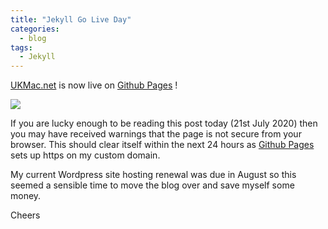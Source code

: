 ```yaml
---
title: "Jekyll Go Live Day"
categories:
  - blog
tags:
  - Jekyll
---
```

[UKMac.net](https://ukmac/net) is now live on [Github Pages](https://pages.github.com) !

![](/assets/images/jekyll.svg)

If you are lucky enough to be reading this post today (21st July 2020) then you may have received warnings that the page is not secure from your browser. This should clear itself within the next 24 hours as [Github Pages](https://pages.github.com) sets up https on my custom domain.

My current Wordpress site hosting renewal was due in August so this seemed a sensible time to move the blog over and save myself some money. 

Cheers